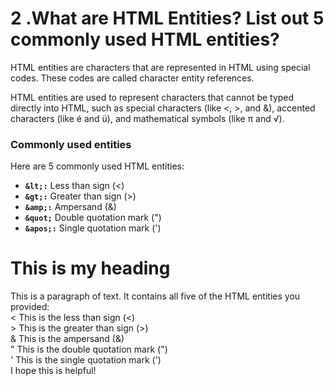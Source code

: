 # 2 .What are HTML Entities? List out 5 commonly used HTML entities?

HTML entities are characters that are represented in HTML using special codes. These codes are called character entity references.

HTML entities are used to represent characters that cannot be typed directly into HTML, such as special characters (like <, >, and &), accented characters (like é and ü), and mathematical symbols (like π and √).

 ### Commonly used entities
 Here are 5 commonly used HTML entities:

- **`&lt;:`** Less than sign (<)
- **`&gt;:`** Greater than sign (>)
- **`&amp;:`** Ampersand (&)
- **`&quot;`** Double quotation mark (")
- **`&apos;:`** Single quotation mark (')

<!DOCTYPE html>
<html>
<head>
 <title>My Web Page</title>
</head>
<body>
  <h1>This is my heading</h1>
  <p>This is a paragraph of text. It contains all five of the HTML entities you provided:
   <br>
    &lt; This is the less than sign (<)
    <br>
    &gt; This is the greater than sign (>)
    <br>
    &amp; This is the ampersand (&)
    <br>
    &quot; This is the double quotation mark (")
   <br>
    &apos; This is the single quotation mark (')
   <br>
   I hope this is helpful!
  </p>
</body>
</html>
